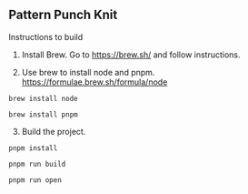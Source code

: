 ## Pattern Punch Knit

Instructions to build

1. Install Brew. Go to https://brew.sh/ and follow instructions.

2. Use brew to install node and pnpm. https://formulae.brew.sh/formula/node

`brew install node`

`brew install pnpm`

3. Build the project.

`pnpm install`

`pnpm run build`

`pnpm run open`

